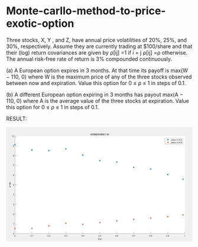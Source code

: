 # Monte-carllo-method-to-price-exotic-option
Three stocks, X, Y , and Z, have annual price volatilities of 20%, 25%, and 30%,
respectively. Assume they are currently trading at $100/share and that their (log) return
covariances are given by
ρ[ij] =1 if i = j
ρ[ij] =ρ otherwise.
The annual risk-free rate of return is 3% compounded continuously.

(a) A European option expires in 3 months. At that time its payoff is max(W − 110, 0)
where W is the maximum price of any of the three stocks observed between now and
expiration. Value this option for 0 ≤ ρ ≤ 1 in steps of 0.1.

(b) A different European option expiring in 3 months has payout max(A − 110, 0) where
A is the average value of the three stocks at expiration. Value this option for 0 ≤ ρ ≤ 1 in
steps of 0.1.

RESULT:

![image](https://github.com/Kaizhang48/Monte-carllo-method-to-price-exotic-option/raw/master/1.png?raw=true)
